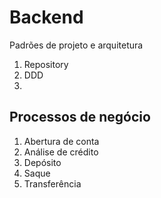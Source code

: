 # Backend

Padrões de projeto e arquitetura

1. Repository
1. DDD
1. 

## Processos de negócio

1. Abertura de conta
1. Análise de crédito
1. Depósito
1. Saque
1. Transferência